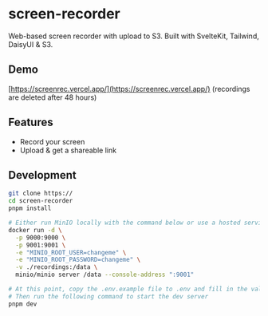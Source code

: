 # screen-recorder

Web-based screen recorder with upload to S3. Built with SvelteKit, Tailwind, DaisyUI & S3.

## Demo

[https://screenrec.vercel.app/](https://screenrec.vercel.app/) (recordings are deleted after 48 hours)

## Features

- Record your screen
- Upload & get a shareable link

## Development

```bash
git clone https://
cd screen-recorder
pnpm install

# Either run MinIO locally with the command below or use a hosted service
docker run -d \
  -p 9000:9000 \
  -p 9001:9001 \
  -e "MINIO_ROOT_USER=changeme" \
  -e "MINIO_ROOT_PASSWORD=changeme" \
  -v ./recordings:/data \
  minio/minio server /data --console-address ":9001"

# At this point, copy the .env.example file to .env and fill in the values
# Then run the following command to start the dev server
pnpm dev
```
